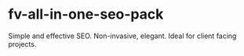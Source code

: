 fv-all-in-one-seo-pack
======================

Simple and effective SEO. Non-invasive, elegant. Ideal for client facing projects.